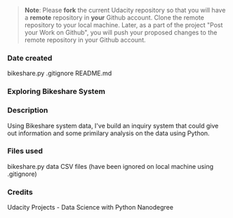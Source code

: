 >**Note**: Please **fork** the current Udacity repository so that you will have a **remote** repository in **your** Github account. Clone the remote repository to your local machine. Later, as a part of the project "Post your Work on Github", you will push your proposed changes to the remote repository in your Github account.

### Date created
bikeshare.py
.gitignore
README.md

### Exploring Bikeshare System

### Description
Using Bikeshare system data, I've build an inquiry system that could give out information and some primilary analysis on the data using Python.

### Files used
bikeshare.py
data CSV files (have been ignored on local machine using .gitignore)

### Credits
Udacity Projects - Data Science with Python Nanodegree

